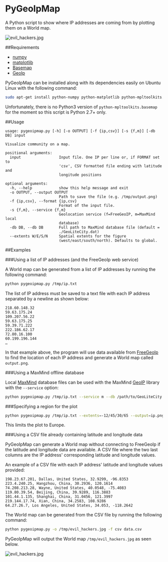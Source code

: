 # PyGeoIpMap


A Python script to show where IP addresses are coming from by plotting them on a World map.

![evil_hackers.jpg](http://i.imgur.com/IGIaKDb.jpg)

##Requirements

* [numpy](http://www.numpy.org/)
* [matplotlib](http://matplotlib.org/)
* [Basemap](http://matplotlib.org/basemap/)
* [GeoIp](https://pypi.python.org/pypi/GeoIP)

PyGeoIpMap can be installed along with its dependencies easily on Ubuntu Linux with the following command:

```bash
sudo apt-get install python-numpy python-matplotlib python-mpltoolkits.basemap python-geoip
```

Unfortunately, there is no Python3 version of `python-mpltoolkits.basemap` for the moment so this script is Python 2.7+ only.

##Usage

```
usage: pygeoipmap.py [-h] [-o OUTPUT] [-f {ip,csv}] [-s {f,m}] [-db DB] input

Visualize community on a map.

positional arguments:
  input                 Input file. One IP per line or, if FORMAT set to
                        'csv', CSV formatted file ending with latitude and
                        longitude positions

optional arguments:
  -h, --help            show this help message and exit
  -o OUTPUT, --output OUTPUT
                        Path to save the file (e.g. /tmp/output.png)
  -f {ip,csv}, --format {ip,csv}
                        Format of the input file.
  -s {f,m}, --service {f,m}
                        Geolocation service (f=FreeGeoIP, m=MaxMind local
                        database)
  -db DB, --db DB       Full path to MaxMind database file (default =
                        ./GeoLiteCity.dat)
  --extents W/E/S/N     Spatial extents for the figure
                        (west/east/south/north). Defaults to global.
```

##Examples

###Using a list of IP addresses (and the FreeGeoIp web service)

A World map can be generated from a list of IP addresses by running the following command:

```bash
python pygeoipmap.py /tmp/ip.txt
```

The list of IP address must be saved to a text file with each IP
address separated by a newline as shown below:

```
218.60.148.32
59.63.175.24
109.207.56.22
59.63.175.25
59.39.71.222
222.186.62.17
72.80.16.100
60.199.196.144
…
```

In that example above, the program will use data available from
[FreeGeoIp](http://freegeoip.net/) to find the location of each IP address and generate a World map called `output.png`.

###Using a MaxMind offline database

Local [MaxMind](http://dev.maxmind.com/geoip/legacy/geolite/) database files can be used with the MaxMind [GeoIP](https://github.com/maxmind/geoip-api-python) library with the `--service` option:

```bash
python pygeoipmap.py /tmp/ip.txt --service m --db /path/to/GeoLiteCity.dat
```

###Specifying a region for the plot

```bash
python pygeoipmap.py /tmp/ip.txt --extents=-12/45/30/65 --output=ip.png
```

This limits the plot to Europe.

###Using a CSV file already containing latitude and longitude data

PyGeoIpMap can generate a World map without connecting to FreeGeoIp if the latitude and longitude data are available.
A CSV file where the two last columns are the IP address' corresponding latitude and longitude values.

An example of a CSV file with each IP address' latitude and longitude values provided:

```
198.23.67.201, Dallas, United States, 32.9299, -96.8353
223.4.240.25, Hangzhou, China, 30.2936, 120.1614
74.208.213.28, Wayne, United States, 40.0548, -75.4083
119.80.39.54, Beijing, China, 39.9289, 116.3883
101.44.1.135, Shanghai, China, 31.0456, 121.3997
219.144.17.74, Xian, China, 34.2583, 108.9286
64.27.26.7, Los Angeles, United States, 34.053, -118.2642
```

The World map can be generated from the CSV file by running the following command:

```bash
python pygeoipmap.py -o /tmp/evil_hackers.jpg -f csv data.csv
```

PyGeoIpMap will output the World map `/tmp/evil_hackers.jpg` as seen below.

![evil_hackers.jpg](http://i.imgur.com/IGIaKDb.jpg)
